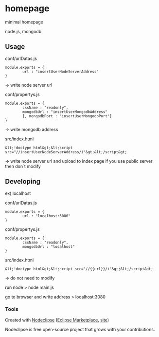 

# homepage

minimal homepage 

node.js, mongodb


## Usage

conf/urlDatas.js

	module.exports = {
			url : "insertUserNodeServerAddress"
	}
 -&gt; write node server url

conf/propertys.js

	module.exports = {
			cssName : "readonly",
			mongodbUrl : "insertUserMongodbAddress"
			[, mongodbPort : "insertUserMongodbPort"]
	}

 -&gt; write mongodb address

src/index.html

	&lt;!doctype html&gt;&lt;script src="//insertUserNodeServerAddress/i"&gt;&lt;/script&gt;

 -&gt; write node server url and upload to index page
 	if you use public server then don`t modify

## Developing

ex) localhost

conf/urlDatas.js

	module.exports = {
			url : "localhost:3080"
	}

conf/propertys.js

	module.exports = {
			cssName : "readonly",
			mongodbUrl : "localhost"
	}

src/index.html

	&lt;!doctype html&gt;&lt;script src="//{{url}}/i"&gt;&lt;/script&gt;

 -&gt; do not need to modify

run node
&gt; node main.js

go to browser and write address
&gt; localhost:3080



### Tools

Created with [Nodeclipse](https://github.com/Nodeclipse/nodeclipse-1)
 ([Eclipse Marketplace](http://marketplace.eclipse.org/content/nodeclipse), [site](http://www.nodeclipse.org))   

Nodeclipse is free open-source project that grows with your contributions.
